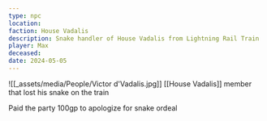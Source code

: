 ```yaml
---
type: npc
location: 
faction: House Vadalis
description: Snake handler of House Vadalis from Lightning Rail Train
player: Max
deceased: 
date: 2024-05-05
---
```

![[_assets/media/People/Victor d'Vadalis.jpg]]
[[House Vadalis]] member that lost his snake on the train  
  
Paid the party 100gp to apologize for snake ordeal

